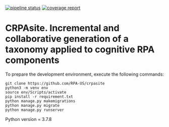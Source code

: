 [![pipeline status](https://gitlab.com/a8081/tfg/badges/master/pipeline.svg)](https://gitlab.com/a8081/tfg/-/commits/master)
[![coverage report](https://gitlab.com/a8081/tfg/badges/master/coverage.svg)](https://gitlab.com/a8081/tfg/-/commits/master)
# CRPAsite. Incremental and collaborative generation of a taxonomy applied to cognitive RPA components

To prepare the development environment, execute the following commands:

```
git clone https://github.com/RPA-US/crpasite
python3 -m venv env
source env/Scripts/activate
pip install -r requirement.txt
python manage.py makemigrations
python manage.py migrate
python manage.py runserver
```

Python version = 3.7.8
